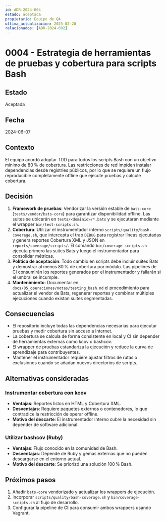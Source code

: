 ```yaml
---
id: ADR-2024-004
estado: aceptada
propietario: Equipo de QA
ultima_actualizacion: 2025-02-20
relacionados: [ADR-2024-002]
---
```

# 0004 - Estrategia de herramientas de pruebas y cobertura para scripts Bash

## Estado
Aceptada

## Fecha
2024-06-07

## Contexto

El equipo acordó adoptar TDD para todos los scripts Bash con un objetivo mínimo
de 80 % de cobertura. Las restricciones de red impiden instalar dependencias desde
registries públicos, por lo que se requiere un flujo reproducible completamente
offline que ejecute pruebas y calcule cobertura.

## Decisión

1. **Framework de pruebas**: Vendorizar la versión estable de `bats-core`
   (`tests/vendor/bats-core`) para garantizar disponibilidad offline. Las suites se
   ubicarán en `tests/<dominio>/*.bats` y se ejecutarán mediante el wrapper
   `bin/test-scripts.sh`.
2. **Cobertura**: Utilizar el instrumentador interno `scripts/quality/bash-coverage.sh`,
   que intercepta el trap `DEBUG` para registrar líneas ejecutadas y genera reportes
   Cobertura XML y JSON en `reports/coverage/scripts/`. El comando
   `bin/coverage-scripts.sh` ejecuta primero las suites Bats y luego el
   instrumentador para consolidar métricas.
3. **Política de aceptación**: Todo cambio en scripts debe incluir suites Bats y
   demostrar al menos 80 % de cobertura por módulo. Las pipelines de CI consumirán
   los reportes generados por el instrumentador y fallarán si el umbral se incumple.
4. **Mantenimiento**: Documentar en `docs/05_operaciones/notas/testing_bash.md` el
   procedimiento para actualizar el vendor de Bats, regenerar reportes y combinar
   múltiples ejecuciones cuando existan suites segmentadas.

## Consecuencias

- El repositorio incluye todas las dependencias necesarias para ejecutar pruebas y
  medir cobertura sin acceso a Internet.
- La cobertura se calcula de forma consistente en local y CI sin depender de
  herramientas externas como kcov o bashcov.
- El wrapper de pruebas estandariza la ejecución y reduce la curva de aprendizaje
  para contribuyentes.
- Mantener el instrumentador requiere ajustar filtros de rutas o exclusiones cuando
  se añadan nuevos directorios de scripts.

## Alternativas consideradas

### Instrumentar cobertura con kcov
- **Ventajas**: Reportes listos en HTML y Cobertura XML.
- **Desventajas**: Requiere paquetes externos o contenedores, lo que contradice la
  restricción de operar offline.
- **Motivo del descarte**: El instrumentador interno cubre la necesidad sin depender
  de software adicional.

### Utilizar bashcov (Ruby)
- **Ventajas**: Flujo conocido en la comunidad de Bash.
- **Desventajas**: Depende de Ruby y gemas externas que no pueden descargarse en el
  entorno actual.
- **Motivo del descarte**: Se priorizó una solución 100 % Bash.

## Próximos pasos

1. Añadir `bats-core` vendorizado y actualizar los wrappers de ejecución.
2. Incorporar `scripts/quality/bash-coverage.sh` y `bin/coverage-scripts.sh` al flujo
   de desarrollo.
3. Configurar la pipeline de CI para consumir ambos wrappers usando Vagrant.
